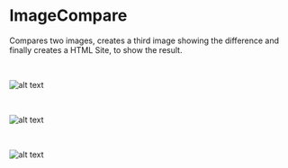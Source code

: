# ImageCompare
Compares two images, creates a third image showing the difference and finally creates a HTML Site, to show the result.

<br>

![alt text](http://cmk.bplaced.net/pictures/31.png "Image 1")

<br>

![alt text](http://cmk.bplaced.net/pictures/32.png "Image 2")

<br>

![alt text](http://cmk.bplaced.net/pictures/test3.png "Image Difference")
